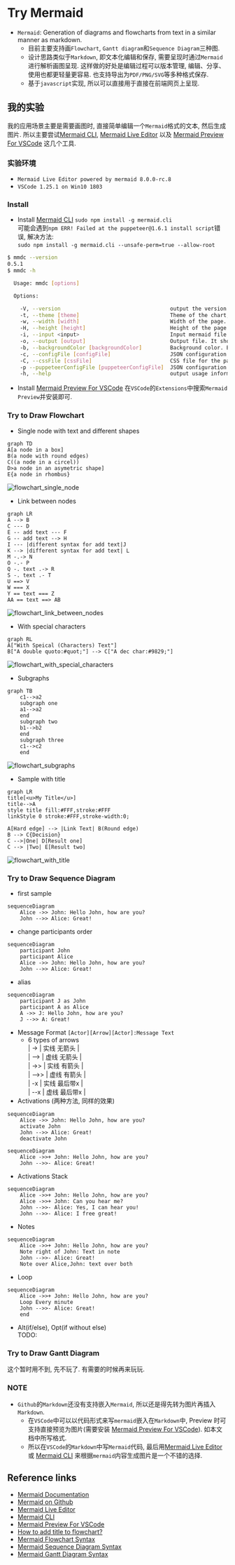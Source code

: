 # Try Mermaid
- `Mermaid`: Generation of diagrams and flowcharts from text in a similar manner as markdown.    
    - 目前主要支持画`Flowchart`, `Gantt diagram`和`Sequence Diagram`三种图.    
    - 设计思路类似于`Markdown`, 即文本化编辑和保存, 需要呈现时通过`Mermaid`进行解析画图呈现. 这样做的好处是编辑过程可以版本管理, 编辑、分享、使用也都更轻量更容易. 也支持导出为`PDF/PNG/SVG`等多种格式保存.     
    - 基于`javascript`实现, 所以可以直接用于直接在前端网页上呈现.    

## 我的实验 
我的应用场景主要是需要画图时, 直接简单编辑一个`Mermaid`格式的文本, 然后生成图片. 所以主要尝试[Mermaid CLI](https://github.com/mermaidjs/mermaid.cli), [Mermaid Live Editor](https://mermaidjs.github.io/mermaid-live-editor) 以及 [Mermaid Preview For VSCode](https://marketplace.visualstudio.com/items?itemName=vstirbu.vscode-mermaid-preview) 这几个工具. 

### 实验环境
- `Mermaid Live Editor powered by mermaid 8.0.0-rc.8`
- `VSCode 1.25.1 on Win10 1803`

### Install
- Install [Mermaid CLI](https://github.com/mermaidjs/mermaid.cli)
`sudo npm install -g mermaid.cli`    
可能会遇到`npm ERR! Failed at the puppeteer@1.6.1 install script`错误, 解决方法:    
`sudo npm install -g mermaid.cli --unsafe-perm=true --allow-root`
```sh
$ mmdc --version
0.5.1
$ mmdc -h

  Usage: mmdc [options]

  Options:

    -V, --version                                   output the version number
    -t, --theme [theme]                             Theme of the chart, could be default, forest, dark or neutral. Optional. Default: default (default: default)
    -w, --width [width]                             Width of the page. Optional. Default: 800 (default: 800)
    -H, --height [height]                           Height of the page. Optional. Default: 600 (default: 600)
    -i, --input <input>                             Input mermaid file. Required.
    -o, --output [output]                           Output file. It should be either svg, png or pdf. Optional. Default: input + ".svg"
    -b, --backgroundColor [backgroundColor]         Background color. Example: transparent, red, '#F0F0F0'. Optional. Default: white
    -c, --configFile [configFile]                   JSON configuration file for mermaid. Optional
    -C, --cssFile [cssFile]                         CSS file for the page. Optional
    -p --puppeteerConfigFile [puppeteerConfigFile]  JSON configuration file for puppeteer. Optional
    -h, --help                                      output usage information
```

- Install [Mermaid Preview For VSCode](https://marketplace.visualstudio.com/items?itemName=vstirbu.vscode-mermaid-preview)
在`VSCode`的`Extensions`中搜索`Mermaid Preview`并安装即可. 

### Try to Draw Flowchart
- Single node with text and different shapes
```mermaid
graph TD
A[a node in a box]
B(a node with round edges)
C((a node in a circel))
D>a node in an asymetric shape]
E{a node in rhombus}
```
![flowchart_single_node](flowchart_single_node.svg)
- Link between nodes
```mermaid
graph LR
A --> B
C --- D
E -- add text --- F
G -- add text --> H
I --- |different syntax for add text|J
K --> |different syntax for add text| L
M -.-> N
O -.- P
Q -. text .-> R
S -. text .- T
U ==> V
W === X
Y == text === Z
AA == text ==> AB
```
![flowchart_link_between_nodes](flowchart_link_between_nodes.svg)
- With special characters
```mermaid
graph RL
A["With Speical (Characters) Text"]
B["A double quoto:#quot;"] --> C["A dec char:#9829;"]
```    
![flowchart_with_special_characters](flowchart_with_special_characters.svg)
- Subgraphs
```mermaid
graph TB
    c1-->a2
    subgraph one
    a1-->a2
    end
    subgraph two
    b1-->b2
    end
    subgraph three
    c1-->c2
    end
```
![flowchart_subgraphs](flowchart_subgraphs.svg)
- Sample with title
```mermaid
graph LR
title[<u>My Title</u>]
title-->A
style title fill:#FFF,stroke:#FFF
linkStyle 0 stroke:#FFF,stroke-width:0;

A[Hard edge] --> |Link Text| B(Round edge)
B --> C{Decision}
C -->|One| D[Result one]
C --> |Two| E[Result two]

```
![flowchart_with_title](flowchart_with_title.svg)

### Try to Draw Sequence Diagram
- first sample
```mermaid
sequenceDiagram
    Alice ->> John: Hello John, how are you?
    John -->> Alice: Great!
```
- change participants order
```mermaid
sequenceDiagram
    participant John
    participant Alice
    Alice ->> John: Hello John, how are you?
    John -->> Alice: Great!
```
- alias
```mermaid
sequenceDiagram
    participant J as John
    participant A as Alice
    A ->> J: Hello John, how are you?
    J -->> A: Great!
```
- Message Format
`[Actor][Arrow][Actor]:Message Text`
    - 6 types of arrows    
| ->   | 实线 无箭头  |    
| -->  | 虚线 无箭头  |    
| ->>  | 实线 有箭头  |    
| -->> | 虚线 有箭头  |    
| -x   | 实线 最后带x |    
| --x  | 虚线 最后带x |    
- Activations (两种方法, 同样的效果)
```mermaid
sequenceDiagram
    Alice ->> John: Hello John, how are you?
    activate John
    John -->> Alice: Great!
    deactivate John
```
```mermaid
sequenceDiagram
    Alice ->>+ John: Hello John, how are you?
    John -->>- Alice: Great!
```
- Activations Stack
```mermaid
sequenceDiagram
    Alice ->>+ John: Hello John, how are you?
    Alice ->>+ John: Can you hear me?
    John -->>- Alice: Yes, I can hear you!
    John -->>- Alice: I free great!
```
- Notes
```mermaid
sequenceDiagram
    Alice ->>+ John: Hello John, how are you?
    Note right of John: Text in note
    John -->>- Alice: Great!
    Note over Alice,John: text over both
```
- Loop
```mermaid
sequenceDiagram
    Alice ->>+ John: Hello John, how are you?
    Loop Every minute
    John -->>- Alice: Great!
    end
```
- Alt(if/else), Opt(if without else)    
TODO:    

### Try to Draw Gantt Diagram
这个暂时用不到, 先不玩了. 有需要的时候再来玩玩.    

### NOTE
- `Github`的`Markdown`还没有支持嵌入`Mermaid`, 所以还是得先转为图片再插入`Markdown`.    
    - 在`VSCode`中可以以代码形式来写`mermaid`嵌入在`Markdown`中, Preview 时可支持直接预览为图片(需要安装 [Mermaid Preview For VSCode](https://marketplace.visualstudio.com/items?itemName=vstirbu.vscode-mermaid-preview)). 如本文档中所写格式.   
    - 所以在`VSCode`的`Markdown`中写`Mermaid`代码, 最后用[Mermaid Live Editor](https://mermaidjs.github.io/mermaid-live-editor) 或 [Mermaid CLI](https://github.com/mermaidjs/mermaid.cli) 来根据`mermaid`内容生成图片是一个不错的选择.    

## Reference links
- [Mermaid Documentation](https://mermaidjs.github.io/)
- [Mermaid on Github](https://github.com/knsv/mermaid)
- [Mermaid Live Editor](https://mermaidjs.github.io/mermaid-live-editor)
- [Mermaid CLI](https://github.com/mermaidjs/mermaid.cli)
- [Mermaid Preview For VSCode](https://marketplace.visualstudio.com/items?itemName=vstirbu.vscode-mermaid-preview)
- [How to add title to flowchart?](https://github.com/knsv/mermaid/issues/556#issuecomment-363182217)
- [Mermaid Flowchart Syntax](https://mermaidjs.github.io/flowchart.html)
- [Mermaid Sequence Diagram Syntax](https://mermaidjs.github.io/sequenceDiagram.html)
- [Mermaid Gantt Diagram Syntax](https://mermaidjs.github.io/gantt.html)